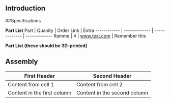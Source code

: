 ## Introduction


##Specifications


**Part List**
Part | Quanity | Order Link | Extra
------------ | ------------- | ------------- | -------------
Ramme | 4 | www.test.com | Remember this

**Part List (these should be 3D-printed)**



## Assembly
First Header | Second Header
------------ | -------------
Content from cell 1 | Content from cell 2
Content in the first column | Content in the second column
